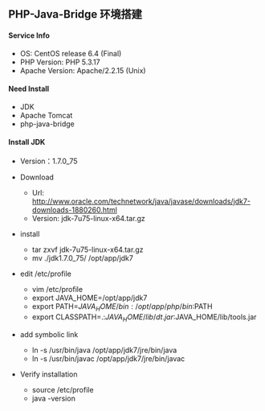 
## PHP-Java-Bridge 环境搭建


#### Service Info
  * OS: CentOS release 6.4 (Final)
  * PHP Version: PHP 5.3.17
  * Apache Version: Apache/2.2.15 (Unix)
  
  
#### Need Install
  * JDK 
  * Apache Tomcat
  * php-java-bridge
  
  
#### Install JDK
  * Version：1.7.0_75
  
  * Download
    * Url: http://www.oracle.com/technetwork/java/javase/downloads/jdk7-downloads-1880260.html
    * Version: jdk-7u75-linux-x64.tar.gz
    
  * install
    * tar zxvf jdk-7u75-linux-x64.tar.gz
    * mv ./jdk1.7.0_75/ /opt/app/jdk7
    
  * edit /etc/profile
    * vim /etc/profile
    * export JAVA_HOME=/opt/app/jdk7
    * export PATH=$JAVA_HOME/bin:/opt/app/php/bin:$PATH
    * export CLASSPATH=.:$JAVA_HOME/lib/dt.jar:$JAVA_HOME/lib/tools.jar
    
  * add symbolic link
    * ln -s /usr/bin/java /opt/app/jdk7/jre/bin/java
    * ln -s /usr/bin/javac /opt/app/jdk7/jre/bin/javac
    
  * Verify installation
    * source /etc/profile
    * java -version
    
    
